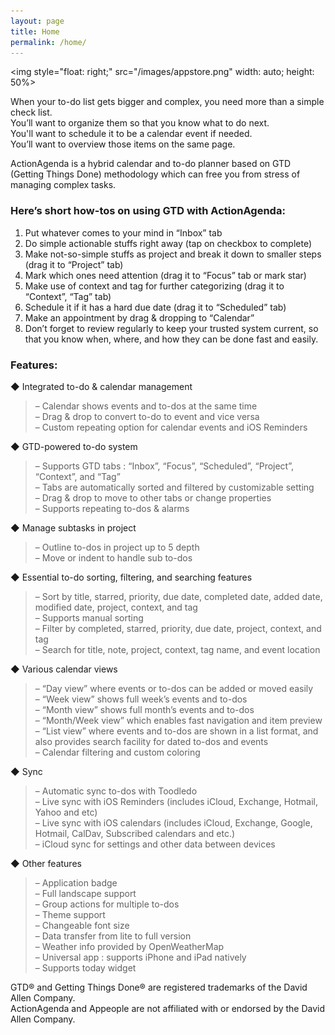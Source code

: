 ```yaml
---
layout: page
title: Home
permalink: /home/
---
```

<img style="float: right;" src="/images/appstore.png" width: auto;  height: 50%><br>

When your to-do list gets bigger and complex, you need more than a simple check list.  
You’ll want to organize them so that you know what to do next.  
You'll want to schedule it to be a calendar event if needed.  
You’ll want to overview those items on the same page.  
  
ActionAgenda is a hybrid calendar and to-do planner based on GTD (Getting Things Done) methodology which can free you from stress of managing complex tasks.

### Here’s short how-tos on using GTD with ActionAgenda:

1. Put whatever comes to your mind in “Inbox” tab
2. Do simple actionable stuffs right away (tap on checkbox to complete)
3. Make not-so-simple stuffs as project and break it down to smaller steps (drag it to “Project” tab)
4. Mark which ones need attention (drag it to “Focus” tab or mark star)
5. Make use of context and tag for further categorizing (drag it to “Context”, “Tag” tab)
6. Schedule it if it has a hard due date (drag it to “Scheduled” tab)
7. Make an appointment by drag & dropping to “Calendar”
8. Don’t forget to review regularly to keep your trusted system current, so that you know when, where, and how they can be done fast and easily.

### Features:

◆ Integrated to-do & calendar management  
> – Calendar shows events and to-dos at the same time  
> – Drag & drop to convert to-do to event and vice versa  
> – Custom repeating option for calendar events and iOS Reminders  

◆ GTD-powered to-do system  
> – Supports GTD tabs : “Inbox”, “Focus”, “Scheduled”, “Project”, “Context”, and “Tag”  
> – Tabs are automatically sorted and filtered by customizable setting  
> – Drag & drop to move to other tabs or change properties  
> – Supports repeating to-dos & alarms  

◆ Manage subtasks in project  
> – Outline to-dos in project up to 5 depth  
> – Move or indent to handle sub to-dos

◆ Essential to-do sorting, filtering, and searching features  
> – Sort by title, starred, priority, due date, completed date, added date, modified date, project, context, and tag  
> – Supports manual sorting  
> – Filter by completed, starred, priority, due date, project, context, and tag  
> – Search for title, note, project, context, tag name, and event location  

◆ Various calendar views  
> – “Day view” where events or to-dos can be added or moved easily  
> – “Week view” shows full week’s events and to-dos  
> – “Month view” shows full month’s events and to-dos  
> – “Month/Week view” which enables fast navigation and item preview  
> – “List view” where events and to-dos are shown in a list format, and also provides search facility for dated to-dos and events  
> – Calendar filtering and custom coloring  

◆ Sync  
> – Automatic sync to-dos with Toodledo  
> – Live sync with iOS Reminders (includes iCloud, Exchange, Hotmail, Yahoo and etc)  
> – Live sync with iOS calendars (includes iCloud, Exchange, Google, Hotmail, CalDav, Subscribed calendars and etc.)  
> – iCloud sync for settings and other data between devices  

◆ Other features  
> – Application badge  
> – Full landscape support  
> – Group actions for multiple to-dos  
> – Theme support  
> – Changeable font size  
> – Data transfer from lite to full version  
> – Weather info provided by OpenWeatherMap  
> – Universal app : supports iPhone and iPad natively  
> – Supports today widget  

GTD® and Getting Things Done® are registered trademarks of the David Allen Company.  
ActionAgenda and Appeople are not affiliated with or endorsed by the David Allen Company.

